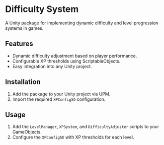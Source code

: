 # Difficulty System

A Unity package for implementing dynamic difficulty and level progression systems in games.

## Features
- Dynamic difficulty adjustment based on player performance.
- Configurable XP thresholds using ScriptableObjects.
- Easy integration into any Unity project.

## Installation
1. Add the package to your Unity project via UPM.
2. Import the required `XPConfigSO` configuration.

## Usage
1. Add the `LevelManager`, `XPSystem`, and `DifficultyAdjuster` scripts to your GameObjects.
2. Configure the `XPConfigSO` with XP thresholds for each level.


